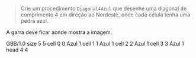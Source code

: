 > Crie um procedimento `Diagonal4Azul` que desenhe uma diagonal de comprimento 4 em direção ao Nordeste, onde cada célula  tenha uma pedra azul.

A garra deve ficar aonde mostra a imagem.

<gs-board>
  GBB/1.0
    size 5 5
    cell 0 0 Azul 1 
    cell 1 1 Azul 1 
    cell 2 2 Azul 1 
    cell 3 3 Azul 1 
    head 4 4
</gs-board>